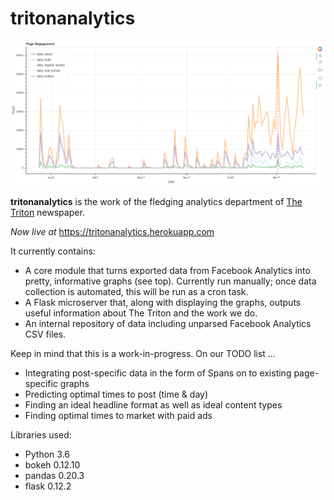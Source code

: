 # tritonanalytics

![Analytics sample](https://github.com/TritonNews/tritonanalytics/blob/master/tritonanalytics/static/img/graph.png)

__tritonanalytics__ is the work of the fledging analytics department of [The Triton](http://triton.news) newspaper.

_Now live at_ https://tritonanalytics.herokuapp.com

It currently contains:
* A core module that turns exported data from Facebook Analytics into pretty, informative graphs (see top). Currently run manually; once data collection is automated, this will be run as a cron task.
* A Flask microserver that, along with displaying the graphs, outputs useful information about The Triton and the work we do.
* An internal repository of data including unparsed Facebook Analytics CSV files.

Keep in mind that this is a work-in-progress. On our TODO list ...
* Integrating post-specific data in the form of Spans on to existing page-specific graphs
* Predicting optimal times to post (time & day)
* Finding an ideal headline format as well as ideal content types
* Finding optimal times to market with paid ads

Libraries used:
* Python 3.6
* bokeh 0.12.10
* pandas 0.20.3
* flask 0.12.2
